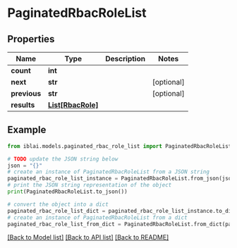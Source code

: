 # PaginatedRbacRoleList


## Properties

Name | Type | Description | Notes
------------ | ------------- | ------------- | -------------
**count** | **int** |  | 
**next** | **str** |  | [optional] 
**previous** | **str** |  | [optional] 
**results** | [**List[RbacRole]**](RbacRole.md) |  | 

## Example

```python
from iblai.models.paginated_rbac_role_list import PaginatedRbacRoleList

# TODO update the JSON string below
json = "{}"
# create an instance of PaginatedRbacRoleList from a JSON string
paginated_rbac_role_list_instance = PaginatedRbacRoleList.from_json(json)
# print the JSON string representation of the object
print(PaginatedRbacRoleList.to_json())

# convert the object into a dict
paginated_rbac_role_list_dict = paginated_rbac_role_list_instance.to_dict()
# create an instance of PaginatedRbacRoleList from a dict
paginated_rbac_role_list_from_dict = PaginatedRbacRoleList.from_dict(paginated_rbac_role_list_dict)
```
[[Back to Model list]](../README.md#documentation-for-models) [[Back to API list]](../README.md#documentation-for-api-endpoints) [[Back to README]](../README.md)


